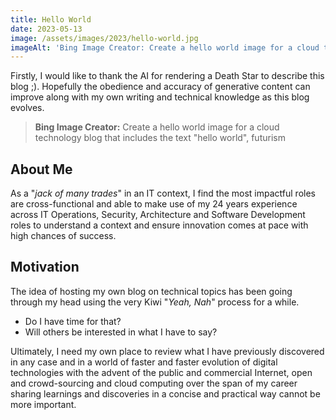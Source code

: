 ```yaml
---
title: Hello World
date: 2023-05-13
image: /assets/images/2023/hello-world.jpg
imageAlt: 'Bing Image Creator: Create a hello world image for a cloud technology blog that includes the text "hello world", futurism'
---
```


Firstly, I would like to thank the AI for rendering a Death Star to describe this blog ;). Hopefully the obedience and accuracy of generative content can improve along with my own writing and technical knowledge as this blog evolves.

> **Bing Image Creator:** Create a hello world image for a cloud technology blog that includes the text "hello world", futurism

## About Me

As a "_jack of many trades_" in an IT context, I find the most impactful roles are cross-functional and able to make use of my 24 years experience across IT Operations, Security, Architecture and Software Development roles to understand a context and ensure innovation comes at pace with high chances of success.

## Motivation

The idea of hosting my own blog on technical topics has been going through my head using the very Kiwi "_Yeah, Nah_" process for a while.

-   Do I have time for that?
-   Will others be interested in what I have to say?

Ultimately, I need my own place to review what I have previously discovered in any case and in a world of faster and faster evolution of digital technologies with the advent of the public and commercial Internet, open and crowd-sourcing and cloud computing over the span of my career sharing learnings and discoveries in a concise and practical way cannot be more important.
